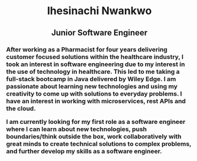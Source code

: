 <h1 align="center"> Ihesinachi Nwankwo </h1>

<h2 align="center"> Junior Software Engineer <h3>


After working as a Pharmacist for four years delivering customer focused solutions within the healthcare industry, I took an interest in software engineering due to my interest in the use of technology in healthcare. This led to me taking a full-stack bootcamp in Java delivered by Wiley Edge. I am passionate about learning new technologies and using my creativity to come up with solutions to everyday problems. I have an interest in working with microservices, rest APIs and the cloud. 

I am currently looking for my first role as a software engineer where I can learn about new technologies, push boundaries/think outside the box, work collaboratively with great minds to create technical solutions to complex problems, and further develop my skills as a software engineer.

<!--
**ihenwk/ihenwk** is a ✨ _special_ ✨ repository because its `README.md` (this file) appears on your GitHub profile.

Here are some ideas to get you started:

- 🔭 I’m currently working on ...
- 🌱 I’m currently learning ...
- 👯 I’m looking to collaborate on ...
- 🤔 I’m looking for help with ...
- 💬 Ask me about ...
- 📫 How to reach me: ...
- 😄 Pronouns: ...
- ⚡ Fun fact: ...
-->
